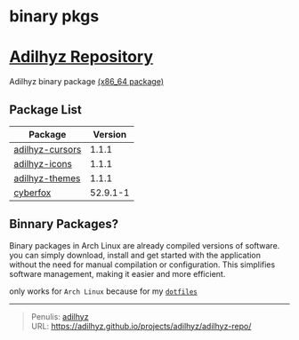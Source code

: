 # binary pkgs 

# [Adilhyz Repository](https://adilhyz.github.io/adilhyz-repo/)
Adilhyz binary package [(x86_64 package)](https://github.com/ADILHYZ/adilhyz-repo/tree/master/x86_64)

## Package List

| Package                                                | Version |
| ------------------------------------------------------ | ------- |
| [adilhyz-cursors](https://adilhyz.github.io/adilhyz-repo/x86_64/adilhyz-cursors-1.1-1-any.pkg.tar.zst) | 1.1.1   |
| [adilhyz-icons](https://adilhyz.github.io/adilhyz-repo/x86_64/adilhyz-icons-1.1-1-any.pkg.tar.zst)     | 1.1.1   |
| [adilhyz-themes](https://adilhyz.github.io/adilhyz-repo/x86_64/adilhyz-themes-1.1-1-any.pkg.tar.zst)   | 1.1.1   |
| [cyberfox](https://adilhyz.github.io/adilhyz-repo/x86_64/cyberfox-52.9.1-1-x86_64.pkg.tar.zst)   | 52.9.1-1   |


## Binnary Packages?
Binary packages in Arch Linux are already compiled versions of software. you can simply download, install and get started with the application without the need for manual compilation or configuration. This simplifies software management, making it easier and more efficient.

only works for `Arch Linux` because for my [```dotfiles```](https://adilhyz.github.io/posts/arch-linux-dotfiles/)


---

> Penulis: [adilhyz](https://github.com/adilhyz)  
> URL: https://adilhyz.github.io/projects/adilhyz/adilhyz-repo/  


